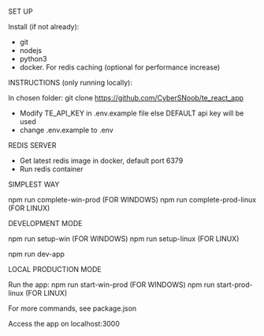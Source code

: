 SET UP

Install (if not already):

- git
- nodejs
- python3
- docker. For redis caching (optional for performance increase)

INSTRUCTIONS (only running locally):

In chosen folder:
git clone https://github.com/CyberSNoob/te_react_app

- Modify TE_API_KEY in .env.example file else DEFAULT api key will be used
- change .env.example to .env

REDIS SERVER
- Get latest redis image in docker, default port 6379
- Run redis container

SIMPLEST WAY
<!-- Single command that handles setup and run the app. -->
npm run complete-win-prod (FOR WINDOWS)
npm run complete-prod-linux (FOR LINUX)

DEVELOPMENT MODE
<!-- If new user, run the first command once before running dev-app. -->
npm run setup-win (FOR WINDOWS)
npm run setup-linux (FOR LINUX)

npm run dev-app

LOCAL PRODUCTION MODE
<!-- Again if new user, depending on system first run: npm run setup-win or npm run setup-linux -->
Run the app:
npm run start-win-prod (FOR WINDOWS)
npm run start-prod-linux (FOR LINUX)

For more commands, see package.json

Access the app on localhost:3000
